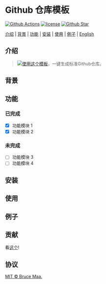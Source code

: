 # Github 仓库模板

[![Github Actions][github-action-image]][github-repo-url]
[![license][license-image]](LICENSE)
[![Github Star][github-repo-star-image]][github-repo-url]

[介绍](#introduction) | [背景](#background) | [功能](#features) | [安装](#installation) | [使用](#usage) | [例子](#examples) | [English](README.md)

## 介绍

> [![使用这个模板][use-this-template]][generate]，一键生成标准Github仓库。

## 背景

## 功能

### 已完成

- [x] 功能模块 1
- [x] 功能模块 2

### 未完成

- [ ] 功能模块 3
- [ ] 功能模块 4

## 安装

## 使用

## 例子

## 贡献

看[这个](CONTRIBUTING.md)!

## 协议

[MIT © Bruce Maa.](LICENSE)

[github-action-image]: https://github.com/GithubTemplate/github-repository-template/workflows/GithubRepositoryTemplate/badge.svg
[github-repo-url]: https://github.com/GithubTemplate/github-repository-template
[license-image]: https://img.shields.io/badge/license-MIT-green.svg
[github-repo-star-image]: https://img.shields.io/github/stars/GithubTemplate/github-repository-template.svg?style=social
[use-this-template]: https://img.shields.io/badge/-use%20this%20template-brightgreen.svg
[generate]: https://github.com/GithubTemplate/github-repository-template/generate
